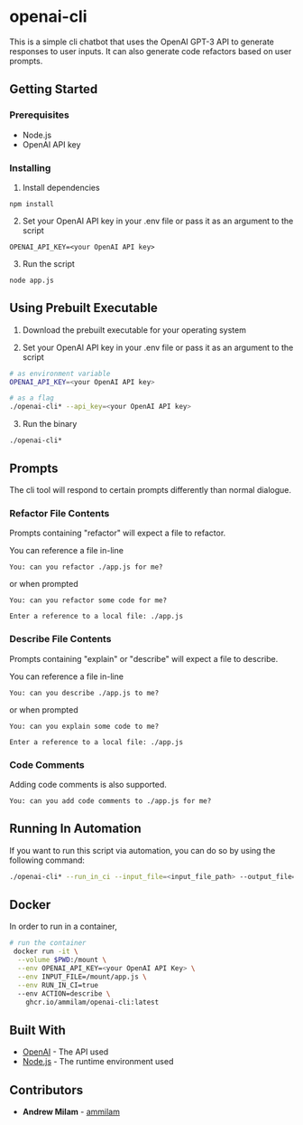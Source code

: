 # openai-cli
This is a simple cli chatbot that uses the OpenAI GPT-3 API to generate responses to user inputs. It can also generate code refactors based on user prompts.

## Getting Started

### Prerequisites

- Node.js
- OpenAI API key

### Installing

1. Install dependencies

```
npm install
```

2. Set your OpenAI API key in your .env file or pass it as an argument to the script

```
OPENAI_API_KEY=<your OpenAI API key>
```

3. Run the script

```
node app.js
```

## Using Prebuilt Executable 

1. Download the prebuilt executable for your operating system

2. Set your OpenAI API key in your .env file or pass it as an argument to the script

```bash
# as environment variable
OPENAI_API_KEY=<your OpenAI API key>

# as a flag
./openai-cli* --api_key=<your OpenAI API key>
```

3. Run the binary

```
./openai-cli*
```

## Prompts

The cli tool will respond to certain prompts differently than normal dialogue.


### Refactor File Contents

Prompts containing "refactor" will expect a file to refactor.


You can reference a file in-line

```
You: can you refactor ./app.js for me?
```

or when prompted

```
You: can you refactor some code for me?

Enter a reference to a local file: ./app.js
```

### Describe File Contents

Prompts containing "explain" or "describe" will expect a file to describe.

You can reference a file in-line

```
You: can you describe ./app.js to me?
```

or when prompted

```
You: can you explain some code to me?

Enter a reference to a local file: ./app.js
```

### Code Comments

Adding code comments is also supported. 

```
You: can you add code comments to ./app.js for me?
```

## Running In Automation

If you want to run this script via automation, you can do so by using the following command:

```bash
./openai-cli* --run_in_ci --input_file=<input_file_path> --output_file=<output_file_path> --action=refactor
```

## Docker

In order to run in a container, 
```bash
# run the container
 docker run -it \
  --volume $PWD:/mount \
  --env OPENAI_API_KEY=<your OpenAI API Key> \
  --env INPUT_FILE=/mount/app.js \
  --env RUN_IN_CI=true
  --env ACTION=describe \
    ghcr.io/ammilam/openai-cli:latest
  ```

## Built With

- [OpenAI](https://openai.com/) - The API used
- [Node.js](https://nodejs.org/en/) - The runtime environment used

## Contributors

- **Andrew Milam** - [ammilam](https://github.com/ammilam)
